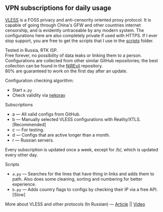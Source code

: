 ## VPN subscriptions for daily usage

[VLESS](https://github.com/v2fly/v2ray-core) is a FOSS privacy and anti-censority oriented proxy protocol. It is capable of going through China's GFW and other countries internet censorship, and is evidently untraceable by any modern system. The configurations here are also completely private if used with HTTPS. If I ever stop support, you are free to get the scripts that I use in the [scripts](https://github.com/y9felix/s/tree/main/scripts) folder.

Tested in Russia, RTK ISP.  
Free forever, no possibility of data leaks or linking them to a person.  
Configurations are collected from other similar GitHub repositories; the best collection can be found in the [NiREvil](https://github.com/NiREvil/vless?tab=readme-ov-file#xray) repository.  
80% are guaranteed to work on the first day after an update.

Configuration checking algorithm:
- Start `a.py`
- Check validity via [nekoray](https://github.com/MatsuriDayo/nekoray)

Subscriptions
- a — All valid configs from GitHub.
- b — Manually selected VLESS configurations with Reality/XTLS. [Recommended]
- c — For testing.
- d — Configs that are active longer than a month.
- r — Russian servers.

Every subscription is updated once a week, except for /b/, which is updated every other day.

Scripts
- `a.py` — Searches for the lines that have thing in links and adds them to path. Also does some cleaning, sorting and numbering for better experience.
- `b.py` — Adds country flags to configs by checking their IP via a free API. [Slow]

More about VLESS and other protocols (In Russian) — [Article](https://habr.com/ru/articles/727868/) || [Video](https://www.youtube.com/watch?v=Ajy1lS9qJbs)
